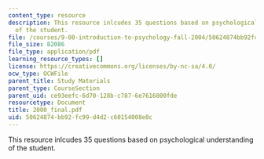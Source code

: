 ```yaml
---
content_type: resource
description: This resource inlcudes 35 questions based on psychological understanding
  of the student.
file: /courses/9-00-introduction-to-psychology-fall-2004/50624874bb92fc99d4d2c60154008e0c_2000_final.pdf
file_size: 82086
file_type: application/pdf
learning_resource_types: []
license: https://creativecommons.org/licenses/by-nc-sa/4.0/
ocw_type: OCWFile
parent_title: Study Materials
parent_type: CourseSection
parent_uid: ce93eefc-6d70-128b-c787-6e7616800fde
resourcetype: Document
title: 2000_final.pdf
uid: 50624874-bb92-fc99-d4d2-c60154008e0c
---
```

This resource inlcudes 35 questions based on psychological understanding of the student.